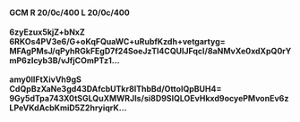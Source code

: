 #### GCM R 20/0c/400 L 20/0c/400
**6zyEzux5kjZ+bNxZ**<br/>**6RKOs4PV3e6/G+oKqFQuaWC+uRubfKzdh+vetgartyg=**<br/>**MFAgPMsJ/qPyhRGkFEgD7f24SoeJzTl4CQUlJFqcI/8aNMvXe0xdXpQ0rYmP6zIcyb3B/vJfjCOmPTz1...**<br/><br/>
**amy0lIFtXivVh9gS**<br/>**CdQpBzXaNe3gd43DAfcbUTkr8IThbBd/OttoIQpBUH4=**<br/>**9Gy5dTpa743X0tSGLQuXMWRJIs/si8D9SIQLOEvHkxd9ocyePMvonEv6zLPeVKdAcbKmiD5Z2hryiqrK...**